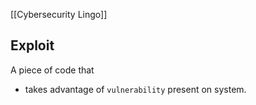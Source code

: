 [[Cybersecurity Lingo]]

## Exploit

A piece of code that 
- takes advantage of `vulnerability` present on system.












